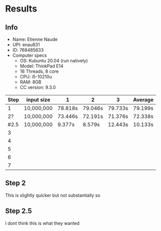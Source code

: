 # Results

## Info

- Name: Etienne Naude
- UPI: enau831
- ID: 768485633
- Computer specs
  - OS: Kubuntu 20.04 (run natively)
  - Model: ThinkPad E14
  - 16 Threads, 8 core
  - CPU: i5-10210u
  - RAM: 8GB
  - CC version: 9.3.0

| Step | input size | 1       | 2       | 3       | Average |
| ---- | ---------- | ------- | ------- | ------- | ------- |
| 1    | 10,000,000 | 78.818s | 79.046s | 79.733s | 79.199s |
| 2?   | 10,000,000 | 73.446s | 72.191s | 71.376s | 72.338s |
| #2.5 | 10,000,000 | 9.377s  | 8.579s  | 12.443s | 10.133s |
| 3    |            |         |         |         |         |
| 4    |            |         |         |         |         |
| 5    |            |         |         |         |         |
| 6    |            |         |         |         |         |
| 7    |            |         |         |         |         |

## Step 2

This is slightly quicker but not substantially so

## Step 2.5

I dont think this is what they wanted
